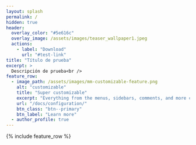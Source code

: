 ```yaml
---
layout: splash
permalink: /
hidden: true
header:
  overlay_color: "#5e616c"
  overlay_image: /assets/images/teaser_wallpaper1.jpeg
  actions:
    - label: "Download"
      url: "#test-link"
title: "Título de prueba"
excerpt: >
  Descripción de prueba<br />
feature_row:
  - image_path: /assets/images/mm-customizable-feature.png
    alt: "customizable"
    title: "Super customizable"
    excerpt: "Everything from the menus, sidebars, comments, and more can be configured or set with YAML Front Matter."
    url: "/docs/configuration/"
    btn_class: "btn--primary"
    btn_label: "Learn more"
  - author_profile: true   
---
```


{% include feature_row %}
